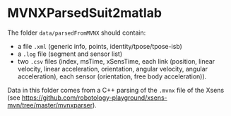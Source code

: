 # MVNXParsedSuit2matlab

The folder `data/parsedFromMVNX` should contain:

- a file `.xml` (generic info, points, identity/tpose/tpose-isb)
- a `.log` file (segment and sensor list)
- two `.csv` files (index, msTime, xSensTime, each link (position, linear velocity, linear acceleration, orientation, angular velocity, angular acceleration), each sensor (orientation, free body acceleration)).

Data in this folder comes from a C++ parsing of the `.mvnx` file of the Xsens (see 
https://github.com/robotology-playground/xsens-mvn/tree/master/mvnxparser).